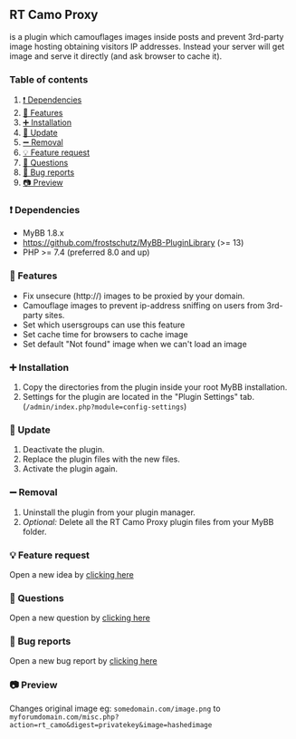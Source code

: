 ## RT Camo Proxy
is a plugin which camouflages images inside posts and prevent 3rd-party image hosting obtaining visitors IP addresses. Instead your server will get image and serve it directly (and ask browser to cache it).

### Table of contents
1. [❗ Dependencies](#-dependencies)
2. [📃 Features](#-features)
3. [➕ Installation](#-installation)
4. [🔼 Update](#-update)
5. [➖ Removal](#-removal)
6. [💡 Feature request](#-feature-request)
7. [🙏 Questions](#-questions)
8. [🐞 Bug reports](#-bug-reports)
9. [📷 Preview](#-preview)

### ❗ Dependencies
- MyBB 1.8.x
- https://github.com/frostschutz/MyBB-PluginLibrary (>= 13)
- PHP >= 7.4 (preferred 8.0 and up)

### 📃 Features
* Fix unsecure (http://) images to be proxied by your domain.
* Camouflage images to prevent ip-address sniffing on users from 3rd-party sites.
* Set which usersgroups can use this feature
* Set cache time for browsers to cache image
* Set default "Not found" image when we can't load an image

### ➕ Installation
1. Copy the directories from the plugin inside your root MyBB installation.
2. Settings for the plugin are located in the "Plugin Settings" tab. (`/admin/index.php?module=config-settings`)

### 🔼 Update
1. Deactivate the plugin.
2. Replace the plugin files with the new files.
3. Activate the plugin again.

### ➖ Removal
1. Uninstall the plugin from your plugin manager.
2. _Optional:_ Delete all the RT Camo Proxy plugin files from your MyBB folder.

### 💡 Feature request
Open a new idea by [clicking here](https://github.com/RevertIT/mybb-rt_camo_proxy/discussions/new?category=ideas)

### 🙏 Questions
Open a new question by [clicking here](https://github.com/RevertIT/mybb-rt_camo_proxy/discussions/new?category=q-a)

### 🐞 Bug reports
Open a new bug report by [clicking here](https://github.com/RevertIT/mybb-rt_camo_proxy/issues/new)

### 📷 Preview
Changes original image eg: `somedomain.com/image.png` to `myforumdomain.com/misc.php?action=rt_camo&digest=privatekey&image=hashedimage`
